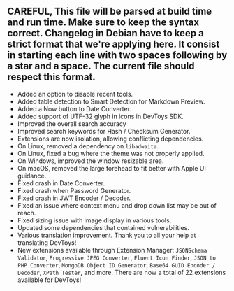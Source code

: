 CAREFUL, This file will be parsed at build time and run time. Make sure to keep the syntax correct.
Changelog in Debian have to keep a strict format that we're applying here. It consist in starting each line
with two spaces following by a star and a space. The current file should respect this format.
---
  * Added an option to disable recent tools.
  * Added table detection to Smart Detection for Markdown Preview.
  * Added a Now button to Date Converter.
  * Added support of UTF-32 glyph in icons in DevToys SDK.
  * Improved the overall search accuracy
  * Improved search keywords for Hash / Checksum Generator.
  * Extensions are now isolation, allowing conflicting dependencies.
  * On Linux, removed a dependency on `libadwaita`.
  * On Linux, fixed a bug where the theme was not properly applied.
  * On Windows, improved the window resizable area.
  * On macOS, removed the large forehead to fit better with Apple UI guidance.
  * Fixed crash in Date Converter.
  * Fixed crash when Password Generator.
  * Fixed crash in JWT Encoder / Decoder.
  * Fixed an issue where context menu and drop down list may be out of reach.
  * Fixed sizing issue with image display in various tools.
  * Updated some dependencies that contained vulnerabilities.
  * Various translation improvement. Thank you to all your help at translating DevToys!
  * New extensions available through Extension Manager: `JSONSchema Validator`, `Progressive JPEG Converter`, `Fluent Icon Finder`, `JSON to PHP Converter`, `MongoDB Object ID Generator`, `Base64 GUID Encoder / Decoder`, `XPath Tester`, and more. There are now a total of 22 extensions available for DevToys!